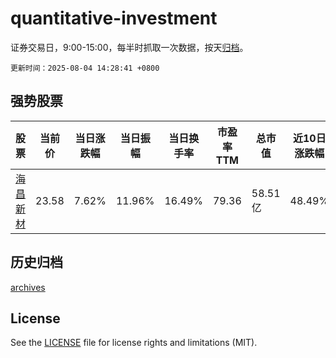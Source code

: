 # quantitative-investment

证券交易日，9:00-15:00，每半时抓取一次数据，按天[归档](archives)。

`更新时间：2025-08-04 14:28:41 +0800`

## 强势股票

|股票|当前价|当日涨跌幅|当日振幅|当日换手率|市盈率TTM|总市值|近10日涨跌幅|
|----|----|----|----|----|----|----|----|
|[海昌新材](https://xueqiu.com/S/SZ300885)|23.58|7.62%|11.96%|16.49%|79.36|58.51亿|48.49%|

## 历史归档

[archives](archives)

## License

See the [LICENSE](LICENSE) file for license rights and limitations (MIT).